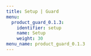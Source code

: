 ```yaml
---
title: Setup | Guard
menu:
  product_guard_0.1.3:
    identifier: setup
    name: Setup
    weight: 30
menu_name: product_guard_0.1.3
---
```


